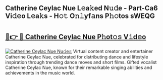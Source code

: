 ## Catherine Ceylac Nue L𝚎a𝚔ed N𝚞𝚍e - Part-Ca6 Vi𝚍𝚎o L𝚎a𝚔s - H𝚘𝚝 O𝚗𝚕yf𝚊ns P𝚑𝚘tos sWEQG

# <h2><a href="http://kf9lro5.oniu.top/?m=Catherine+Ceylac+Nue">🔗👉 🔴 Catherine Ceylac Nue P𝚑ot𝚘𝚜 V𝚒d𝚎o</a></h2>

[![Catherine Ceylac Nue Nu𝚍e𝚜](https://i.imgur.com/0qMVB7G.gif)](http://kf9lro5.oniu.top/?m=Catherine+Ceylac+Nue)
Virtual content creator and entertainer Catherine Ceylac Nue, celebrated for distributing dance and lifestyle inspiration through trending dance moves and short films. Gifted vocalist Catherine Ceylac Nue, known for their remarkable singing abilities and achievements in the music world.  
